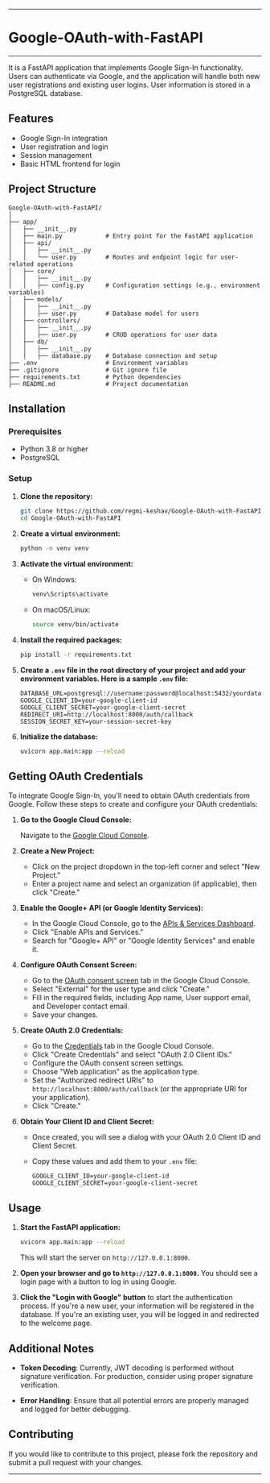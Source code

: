 <!-- # Google-OAuth-with-FastAPI

---

It is a FastAPI application that implements Google Sign-In functionality. Users can authenticate via Google, and the application will handle both new user registrations and existing user logins. User information is stored in a PostgreSQL database.

## Features

- Google Sign-In integration
- User registration and login
- Session management
- Basic HTML frontend for login

## Project Structure

```
Google-OAuth-with-FastAPI/
│
├── app/
│   ├── __init__.py
│   ├── main.py            # Entry point for the FastAPI application
│   ├── api/
│   │   ├── __init__.py
│   │   └── user.py        # Routes and endpoint logic for user-related operations
│   ├── core/
│   │   ├── __init__.py
│   │   ├── config.py      # Configuration settings (e.g., environment variables)
│   ├── models/
│   │   ├── __init__.py
│   │   ├── user.py        # Database model for users
│   ├── controllers/
│   │   ├── __init__.py
│   │   ├── user.py        # CRUD operations for user data
│   ├── db/
│   │   ├── __init__.py
│   │   ├── database.py    # Database connection and setup
├── .env                   # Environment variables
├── .gitignore             # Git ignore file
├── requirements.txt       # Python dependencies
├── README.md              # Project documentation
```

## Installation

### Prerequisites

- Python 3.8 or higher
- PostgreSQL

### Setup

1. **Clone the repository:**

   ```bash
   git clone https://github.com/regmi-keshav/Google-OAuth-with-FastAPI.git
   cd Google-OAuth-with-FastAPI
   ```

2. **Create a virtual environment:**

   ```bash
   python -m venv venv
   ```

3. **Activate the virtual environment:**

   - On Windows:

     ```bash
     venv\Scripts\activate
     ```

   - On macOS/Linux:

     ```bash
     source venv/bin/activate
     ```

4. **Install the required packages:**

   ```bash
   pip install -r requirements.txt
   ```

5. **Create a `.env` file in the root directory of your project and add your environment variables. Here is a sample `.env` file:**

   ```env
   DATABASE_URL=postgresql://username:password@localhost:5432/yourdatabase
   GOOGLE_CLIENT_ID=your-google-client-id
   GOOGLE_CLIENT_SECRET=your-google-client-secret
   SESSION_SECRET_KEY=your-session-secret-key
   ```

6. **Initialize the database:**

   ```bash
   uvicorn app.main:app --reload
   ```

## Usage

1. **Start the FastAPI application:**

   ```bash
   uvicorn app.main:app --reload
   ```

   This will start the server on `http://127.0.0.1:8000`.

2. **Open your browser and go to `http://127.0.0.1:8000`.** You should see a login page with a button to log in using Google.

3. **Click the "Login with Google" button** to start the authentication process. If you're a new user, your information will be registered in the database. If you're an existing user, you will be logged in and redirected to the welcome page.

## Additional Notes

- **Token Decoding**: Currently, JWT decoding is performed without signature verification. For production, consider using proper signature verification.

- **Error Handling**: Ensure that all potential errors are properly managed and logged for better debugging.

## Contributing

If you would like to contribute to this project, please fork the repository and submit a pull request with your changes. -->

---

# Google-OAuth-with-FastAPI

---

It is a FastAPI application that implements Google Sign-In functionality. Users can authenticate via Google, and the application will handle both new user registrations and existing user logins. User information is stored in a PostgreSQL database.

## Features

- Google Sign-In integration
- User registration and login
- Session management
- Basic HTML frontend for login

## Project Structure

```
Google-OAuth-with-FastAPI/
│
├── app/
│   ├── __init__.py
│   ├── main.py            # Entry point for the FastAPI application
│   ├── api/
│   │   ├── __init__.py
│   │   └── user.py        # Routes and endpoint logic for user-related operations
│   ├── core/
│   │   ├── __init__.py
│   │   ├── config.py      # Configuration settings (e.g., environment variables)
│   ├── models/
│   │   ├── __init__.py
│   │   ├── user.py        # Database model for users
│   ├── controllers/
│   │   ├── __init__.py
│   │   ├── user.py        # CRUD operations for user data
│   ├── db/
│   │   ├── __init__.py
│   │   ├── database.py    # Database connection and setup
├── .env                   # Environment variables
├── .gitignore             # Git ignore file
├── requirements.txt       # Python dependencies
├── README.md              # Project documentation
```

## Installation

### Prerequisites

- Python 3.8 or higher
- PostgreSQL

### Setup

1. **Clone the repository:**

   ```bash
   git clone https://github.com/regmi-keshav/Google-OAuth-with-FastAPI.git
   cd Google-OAuth-with-FastAPI
   ```

2. **Create a virtual environment:**

   ```bash
   python -m venv venv
   ```

3. **Activate the virtual environment:**

   - On Windows:

     ```bash
     venv\Scripts\activate
     ```

   - On macOS/Linux:

     ```bash
     source venv/bin/activate
     ```

4. **Install the required packages:**

   ```bash
   pip install -r requirements.txt
   ```

5. **Create a `.env` file in the root directory of your project and add your environment variables. Here is a sample `.env` file:**

   ```env
   DATABASE_URL=postgresql://username:password@localhost:5432/yourdatabase
   GOOGLE_CLIENT_ID=your-google-client-id
   GOOGLE_CLIENT_SECRET=your-google-client-secret
   REDIRECT_URI=http://localhost:8000/auth/callback
   SESSION_SECRET_KEY=your-session-secret-key
   ```

6. **Initialize the database:**

   ```bash
   uvicorn app.main:app --reload
   ```

## Getting OAuth Credentials

To integrate Google Sign-In, you'll need to obtain OAuth credentials from Google. Follow these steps to create and configure your OAuth credentials:

1. **Go to the Google Cloud Console:**

   Navigate to the [Google Cloud Console](https://console.cloud.google.com/).

2. **Create a New Project:**

   - Click on the project dropdown in the top-left corner and select "New Project."
   - Enter a project name and select an organization (if applicable), then click "Create."

3. **Enable the Google+ API (or Google Identity Services):**

   - In the Google Cloud Console, go to the [APIs & Services Dashboard](https://console.cloud.google.com/apis/dashboard).
   - Click "Enable APIs and Services."
   - Search for "Google+ API" or "Google Identity Services" and enable it.

4. **Configure OAuth Consent Screen:**

   - Go to the [OAuth consent screen](https://console.cloud.google.com/apis/credentials/consent) tab in the Google Cloud Console.
   - Select "External" for the user type and click "Create."
   - Fill in the required fields, including App name, User support email, and Developer contact email.
   - Save your changes.

5. **Create OAuth 2.0 Credentials:**

   - Go to the [Credentials](https://console.cloud.google.com/apis/credentials) tab in the Google Cloud Console.
   - Click "Create Credentials" and select "OAuth 2.0 Client IDs."
   - Configure the OAuth consent screen settings.
   - Choose "Web application" as the application type.
   - Set the "Authorized redirect URIs" to `http://localhost:8000/auth/callback` (or the appropriate URI for your application).
   - Click "Create."

6. **Obtain Your Client ID and Client Secret:**

   - Once created, you will see a dialog with your OAuth 2.0 Client ID and Client Secret.
   - Copy these values and add them to your `.env` file:

     ```env
     GOOGLE_CLIENT_ID=your-google-client-id
     GOOGLE_CLIENT_SECRET=your-google-client-secret
     ```

## Usage

1. **Start the FastAPI application:**

   ```bash
   uvicorn app.main:app --reload
   ```

   This will start the server on `http://127.0.0.1:8000`.

2. **Open your browser and go to `http://127.0.0.1:8000`.** You should see a login page with a button to log in using Google.

3. **Click the "Login with Google" button** to start the authentication process. If you're a new user, your information will be registered in the database. If you're an existing user, you will be logged in and redirected to the welcome page.

## Additional Notes

- **Token Decoding**: Currently, JWT decoding is performed without signature verification. For production, consider using proper signature verification.

- **Error Handling**: Ensure that all potential errors are properly managed and logged for better debugging.

## Contributing

If you would like to contribute to this project, please fork the repository and submit a pull request with your changes.

---
